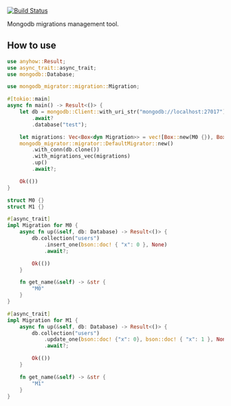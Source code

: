 [![Build Status](https://travis-ci.com/kakoc/mongodb_migrator.svg?token=x6zhjaVWsFLJA2pDjgQT&branch=main)](https://travis-ci.com/kakoc/mongodb_migrator)

Mongodb migrations management tool.

## How to use

```rust
use anyhow::Result;
use async_trait::async_trait;
use mongodb::Database;

use mongodb_migrator::migration::Migration;

#[tokio::main]
async fn main() -> Result<()> {
    let db = mongodb::Client::with_uri_str("mongodb://localhost:27017")
        .await?
        .database("test");

    let migrations: Vec<Box<dyn Migration>> = vec![Box::new(M0 {}), Box::new(M1 {})];
    mongodb_migrator::migrator::DefaultMigrator::new()
        .with_conn(db.clone())
        .with_migrations_vec(migrations)
        .up()
        .await?;

    Ok(())
}

struct M0 {}
struct M1 {}

#[async_trait]
impl Migration for M0 {
    async fn up(&self, db: Database) -> Result<()> {
        db.collection("users")
            .insert_one(bson::doc! { "x": 0 }, None)
            .await?;

        Ok(())
    }

    fn get_name(&self) -> &str {
        "M0"
    }
}

#[async_trait]
impl Migration for M1 {
    async fn up(&self, db: Database) -> Result<()> {
        db.collection("users")
            .update_one(bson::doc! {"x": 0}, bson::doc! { "x": 1 }, None)
            .await?;

        Ok(())
    }

    fn get_name(&self) -> &str {
        "M1"
    }
}
```
